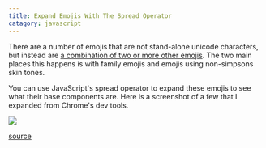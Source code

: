 ```yaml
--- 
title: Expand Emojis With The Spread Operator
catagory: javascript
---
```


There are a number of emojis that are not stand-alone unicode characters,
but instead are [a combination of two or more other
emojis](http://unicode.org/emoji/charts/full-emoji-list.html#1f468_200d_1f469_200d_1f466).
The two main places this happens is with family emojis and emojis using
non-simpsons skin tones.

You can use JavaScript's spread operator to expand these emojis to see what
their base components are. Here is a screenshot of a few that I expanded
from Chrome's dev tools.

![](http://i.imgur.com/ObagJJ2.png)

[source](https://twitter.com/wesbos/status/769228067780825088)
